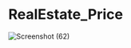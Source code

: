 # RealEstate_Price

![Screenshot (62)](https://github.com/user-attachments/assets/eacd1bee-6f9b-49e2-ac0b-89f940007d8b)
